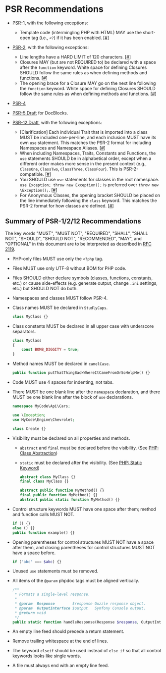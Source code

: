 # PSR Recommendations

* [PSR-1](http://www.php-fig.org/psr/psr-1/), with the following exceptions:
    * Template code (intermingling PHP with HTML) MAY use the short-open tag (i.e., `<?`) if it has been enabled. \[[#](https://github.com/php-fig/fig-standards/blob/master/accepted/PSR-1-basic-coding-standard.md#21-php-tags)\]

* [PSR-2](http://www.php-fig.org/psr/psr-2/), with the following exceptions:
    * Line lengths have a HARD LIMIT of 120 characters. \[[#](https://github.com/php-fig/fig-standards/blob/master/accepted/PSR-2-coding-style-guide.md#23-lines)\] 
    * Closures MAY (but are not REQUIRED to) be declared with a space after the `function` keyword. White space for defining Closures SHOULD follow the same rules as when defining methods and functions. \[[#](https://github.com/php-fig/fig-standards/blob/master/accepted/PSR-2-coding-style-guide.md#6-closures)\] 
    * The opening brace for a Closure MAY go on the next line following the `function` keyword. White space for defining Closures SHOULD follow the same rules as when defining methods and functions. \[[#](https://github.com/php-fig/fig-standards/blob/master/accepted/PSR-2-coding-style-guide.md#6-closures)\] 

* [PSR-4](http://www.php-fig.org/psr/psr-4/)

* [PSR-5 Draft](https://github.com/phpDocumentor/fig-standards/blob/master/proposed/phpdoc.md) for DocBlocks.

* [PSR-12 Draft](https://github.com/php-fig/fig-standards/blob/master/proposed/extended-coding-style-guide.md), with the following exceptions:
    * \[Clarification\] Each individual Trait that is imported into a class MUST be included one-per-line, and each inclusion MUST have its own `use` statement. This matches the PSR-2 format for including Namespaces and Namespace Aliases. \[[#](https://github.com/php-fig/fig-standards/blob/master/proposed/extended-coding-style-guide.md#42-using-traits)\]
    * When including Namespaces, Traits, Constants and Functions, the `use` statements SHOULD be in alphabetical order, except when a different order makes more sense in the present context (e.g., `ClassOne`, `ClassTwo`, `ClassThree`, `ClassFour`). This is PSR-2-compatible. \[[#](https://github.com/php-fig/fig-standards/blob/master/proposed/extended-coding-style-guide.md#3-declare-statements-namespace-and-use-declarations)\]
    * You SHOULD use `use` statements for classes in the root namespace. `use Exception; throw new Exception();` is preferred over `throw new \Exception();`. \[[#](https://github.com/php-fig/fig-standards/blob/master/proposed/extended-coding-style-guide.md#3-declare-statements-namespace-and-use-declarations)\]
    * For Anonymous Classes, the opening bracket SHOULD be placed on the line immediately following the `class` keyword. This matches the PSR-2 format for how classes are defined. \[[#](https://github.com/php-fig/fig-standards/blob/master/proposed/extended-coding-style-guide.md#8-anonymous-classes)\]


## Summary of PSR-1/2/12 Recommendations

The key words "MUST", "MUST NOT", "REQUIRED", "SHALL", "SHALL NOT", "SHOULD", "SHOULD NOT", "RECOMMENDED", "MAY", and "OPTIONAL" in this document are to be interpreted as described in [RFC 2119](http://tools.ietf.org/html/rfc2119).

* PHP-only files MUST use only the `<?php` tag.

* Files MUST use only UTF-8 without BOM for PHP code.

* Files SHOULD either declare symbols (classes, functions, constants, etc.) or cause side-effects (e.g. generate output, change `.ini` settings, etc.) but SHOULD NOT do both.

* Namespaces and classes MUST follow PSR-4.

* Class names MUST be declared in `StudlyCaps`.

  ```php
  class MyClass {}
  ```

* Class constants MUST be declared in all upper case with underscore separators.

  ```php
  class MyClass
  {
      const BOMB_DIGGITY = true;
  }
  ```

* Method names MUST be declared in `camelCase`.

  ```php
  public function putThatThingBackWhereItCameFromOrSoHelpMe() {}
  ```

* Code MUST use 4 spaces for indenting, not tabs.

* There MUST be one blank line after the `namespace` declaration, and there MUST be one blank line after the block of
  `use` declarations.

  ```php
  namespace MyCode\Api\Cars;

  use \Exception;
  use MyCode\Engine\Chevrolet;

  class Create {}
  ```

* Visibility must be declared on all properties and methods.
  * `abstract` and `final` must be declared before the visibility. (See [PHP: Class Abstraction](http://www.php.net/manual/en/language.oop5.abstract.php))
  * `static` must be declared after the visibility. (See [PHP: Static Keyword](http://www.php.net/manual/en/language.oop5.static.php))

    ```php
    abstract class MyClass {}
    final class MyClass {}

    abstract public function MyMethod() {}
    final public function MyMethod() {}
    abstract public static function MyMethod() {}
    ```

* Control structure keywords MUST have one space after them; method and function calls MUST NOT.

  ```php
  if () {}
  else () {}
  public function example() {}
  ```

* Opening parentheses for control structures MUST NOT have a space after them, and closing parentheses for control structures MUST NOT have a space before.

  ```php
  if ('abc' === $abc) {}
  ```

* Unused `use` statements must be removed.

* All items of the `@param` phpdoc tags must be aligned vertically.

  ```php
  /**
   * Formats a single-level response.
   *
   * @param  Response        $response Guzzle response object.
   * @param  OutputInterface $output   Symfony Console output.
   * @return void
   */
  public static function handleResponse(Response $response, OutputInterface $output) {}
  ```

* An empty line feed should precede a return statement.

* Remove trailing whitespace at the end of lines.

* The keyword `elseif` should be used instead of `else if` so that all control keywords looks like single words.

* A file must always end with an empty line feed.
